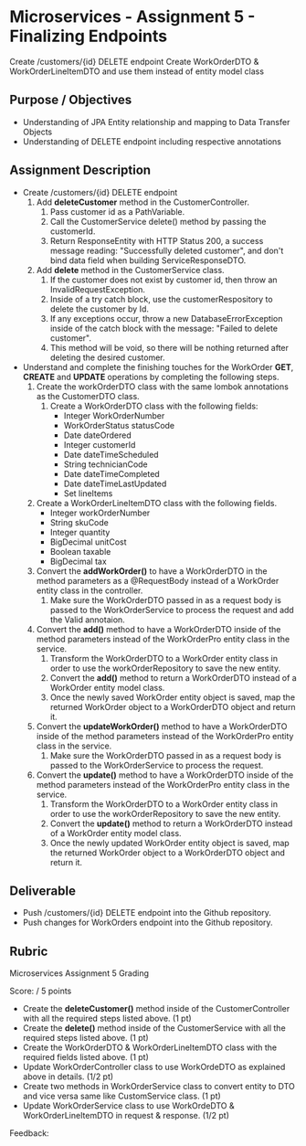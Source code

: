 # Microservices - Assignment 5 - Finalizing Endpoints

Create /customers/{id} DELETE endpoint
Create WorkOrderDTO & WorkOrderLineItemDTO and use them instead of entity model class

## Purpose / Objectives

- Understanding of JPA Entity relationship and mapping to Data Transfer Objects
- Understanding of DELETE endpoint including respective annotations

## Assignment Description

* Create /customers/{id} DELETE endpoint
  1. Add **deleteCustomer** method in the CustomerController.
     1. Pass customer id as a PathVariable.
     2. Call the CustomerService delete() method by passing the customerId.
     3. Return ResponseEntity with HTTP Status 200, a success message reading: "Successfully deleted customer", and don't bind data field when building ServiceResponseDTO.
  2. Add **delete** method in the CustomerService class.
     1. If the customer does not exist by customer id, then throw an InvalidRequestException.
     2. Inside of a try catch block, use the customerRespository to delete the customer by Id.
     3. If any exceptions occur, throw a new DatabaseErrorException inside of the catch block with the message: "Failed to delete customer".
     4. This method will be void, so there will be nothing returned after deleting the desired customer.
* Understand and complete the finishing touches for the WorkOrder **GET**, **CREATE** and **UPDATE** operations by completing the following steps.
  1. Create the workOrderDTO class with the same lombok annotations as the CustomerDTO class.
     1. Create a WorkOrderDTO class with the following fields:
        - Integer WorkOrderNumber
        - WorkOrderStatus statusCode
        - Date dateOrdered
        - Integer customerId
        - Date dateTimeScheduled
        - String technicianCode
        - Date dateTimeCompleted
        - Date dateTimeLastUpdated
        - Set<WorkOrderLineItemDTO> lineItems
    2. Create a WorkOrderLineItemDTO class with the following fields.
       - Integer workOrderNumber
       - String skuCode
       - Integer quantity
       - BigDecimal unitCost
       - Boolean taxable
       - BigDecimal tax
  2. Convert the **addWorkOrder()** to have a WorkOrderDTO in the method parameters as a @RequestBody instead of a WorkOrder entity class in the controller. 
       1. Make sure the WorkOrderDTO passed in as a request body is passed to the WorkOrderService to process the request and add the Valid annotaion. 
  3. Convert the **add()** method to have a WorkOrderDTO inside of the method parameters instead of the WorkOrderPro entity class in the service.
       1. Transform the WorkOrderDTO to a WorkOrder entity class in order to use the workOrderRepository to save the new entity.
       2. Convert the **add()** method to return a WorkOrderDTO instead of a WorkOrder entity model class. 
       3. Once the newly saved WorkOrder entity object is saved, map the returned WorkOrder object to a WorkOrderDTO object and return it.
  4.  Convert the **updateWorkOrder()** method to have a WorkOrderDTO inside of the method parameters instead of the WorkOrderPro entity class in the service.
       1. Make sure the WorkOrderDTO passed in as a request body is passed to the WorkOrderService to process the request.
  5. Convert the **update()** method to have a WorkOrderDTO inside of the method parameters instead of the WorkOrderPro entity class in the service.
       1. Transform the WorkOrderDTO to a WorkOrder entity class in order to use the workOrderRepository to save the new entity.
       2. Convert the **update()** method to return a WorkOrderDTO instead of a WorkOrder entity model class.
       3. Once the newly updated WorkOrder entity object is saved, map the returned WorkOrder object to a WorkOrderDTO object and return it.


## Deliverable

* Push /customers/{id} DELETE endpoint into the Github repository.
* Push changes for WorkOrders endpoint into the Github repository. 


## Rubric

Microservices Assignment 5 Grading

Score:  / 5 points

* Create the **deleteCustomer()** method inside of the CustomerController with all the required steps listed above. (1 pt)
* Create the **delete()** method inside of the CustomerService with all the required steps listed above. (1 pt)
* Create the WorkOrderDTO & WorkOrderLineItemDTO class with the required fields listed above. (1 pt)
* Update WorkOrderController class to use WorkOrdeDTO as explained above in details. (1/2 pt)
* Create two methods in WorkOrderService class to convert entity to DTO and vice versa same like CustomService class. (1 pt)
* Update WorkOrderService class to use WorkOrdeDTO & WorkOrderLineItemDTO in request & response. (1/2 pt)

Feedback:
